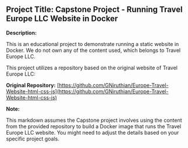 ## Project Title: Capstone Project - Running Travel Europe LLC Website in Docker

**Description:**

This is an educational project to demonstrate running a static website in Docker. We do not own any of the content used, which belongs to Travel Europe LLC.

This project utilizes a repository based on the original website of Travel Europe LLC:

**Original Repository:** [https://github.com/GNiruthian/Europe-Travel-Website-html-css-js](https://github.com/GNiruthian/Europe-Travel-Website-html-css-js)

**Note:**

This markdown assumes the Capstone project involves using the content from the provided repository to build a Docker image that runs the Travel Europe LLC website. You might need to adjust the details based on your specific project goals.
